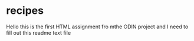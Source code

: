 # recipes
Hello this is the first HTML assignment fro mthe ODIN project and I need to fill out this readme text file 